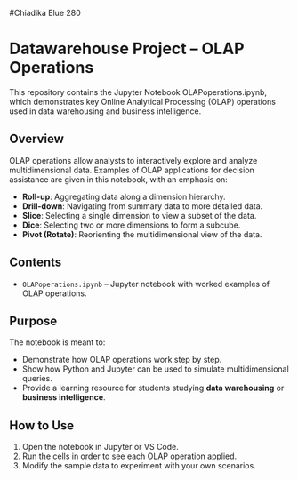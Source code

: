 #Chiadika Elue 280
# Datawarehouse Project – OLAP Operations

This repository contains the Jupyter Notebook OLAPoperations.ipynb, which demonstrates key Online Analytical Processing (OLAP) operations used in data warehousing and business intelligence.

## Overview
OLAP operations allow analysts to interactively explore and analyze multidimensional data.  Examples of OLAP applications for decision assistance are given in this notebook, with an emphasis on:

- **Roll-up**: Aggregating data along a dimension hierarchy.
- **Drill-down**: Navigating from summary data to more detailed data.
- **Slice**: Selecting a single dimension to view a subset of the data.
- **Dice**: Selecting two or more dimensions to form a subcube.
- **Pivot (Rotate)**: Reorienting the multidimensional view of the data.

## Contents
- `OLAPoperations.ipynb` – Jupyter notebook with worked examples of OLAP operations.


## Purpose
The notebook is meant to:
- Demonstrate how OLAP operations work step by step.
- Show how Python and Jupyter can be used to simulate multidimensional queries.
- Provide a learning resource for students studying **data warehousing** or **business intelligence**.

## How to Use
1. Open the notebook in Jupyter or VS Code.
2. Run the cells in order to see each OLAP operation applied.
3. Modify the sample data to experiment with your own scenarios.


